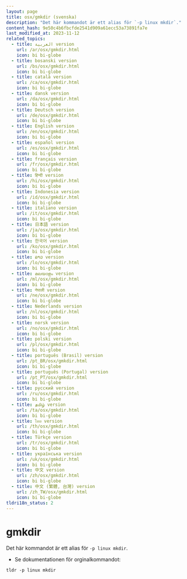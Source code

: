 ```yaml
---
layout: page
title: osx/gmkdir (svenska)
description: "Det här kommandot är ett alias för `-p linux mkdir`."
content_hash: 9e50c4b6fbcfde2541d909a61ecc53a73891fa7e
last_modified_at: 2023-11-12
related_topics:
  - title: العربية version
    url: /ar/osx/gmkdir.html
    icon: bi bi-globe
  - title: bosanski version
    url: /bs/osx/gmkdir.html
    icon: bi bi-globe
  - title: català version
    url: /ca/osx/gmkdir.html
    icon: bi bi-globe
  - title: dansk version
    url: /da/osx/gmkdir.html
    icon: bi bi-globe
  - title: Deutsch version
    url: /de/osx/gmkdir.html
    icon: bi bi-globe
  - title: English version
    url: /en/osx/gmkdir.html
    icon: bi bi-globe
  - title: español version
    url: /es/osx/gmkdir.html
    icon: bi bi-globe
  - title: français version
    url: /fr/osx/gmkdir.html
    icon: bi bi-globe
  - title: हिन्दी version
    url: /hi/osx/gmkdir.html
    icon: bi bi-globe
  - title: Indonesia version
    url: /id/osx/gmkdir.html
    icon: bi bi-globe
  - title: italiano version
    url: /it/osx/gmkdir.html
    icon: bi bi-globe
  - title: 日本語 version
    url: /ja/osx/gmkdir.html
    icon: bi bi-globe
  - title: 한국어 version
    url: /ko/osx/gmkdir.html
    icon: bi bi-globe
  - title: ລາວ version
    url: /lo/osx/gmkdir.html
    icon: bi bi-globe
  - title: മലയാളം version
    url: /ml/osx/gmkdir.html
    icon: bi bi-globe
  - title: नेपाली version
    url: /ne/osx/gmkdir.html
    icon: bi bi-globe
  - title: Nederlands version
    url: /nl/osx/gmkdir.html
    icon: bi bi-globe
  - title: norsk version
    url: /no/osx/gmkdir.html
    icon: bi bi-globe
  - title: polski version
    url: /pl/osx/gmkdir.html
    icon: bi bi-globe
  - title: português (Brasil) version
    url: /pt_BR/osx/gmkdir.html
    icon: bi bi-globe
  - title: português (Portugal) version
    url: /pt_PT/osx/gmkdir.html
    icon: bi bi-globe
  - title: русский version
    url: /ru/osx/gmkdir.html
    icon: bi bi-globe
  - title: தமிழ் version
    url: /ta/osx/gmkdir.html
    icon: bi bi-globe
  - title: ไทย version
    url: /th/osx/gmkdir.html
    icon: bi bi-globe
  - title: Türkçe version
    url: /tr/osx/gmkdir.html
    icon: bi bi-globe
  - title: українська version
    url: /uk/osx/gmkdir.html
    icon: bi bi-globe
  - title: 中文 version
    url: /zh/osx/gmkdir.html
    icon: bi bi-globe
  - title: 中文 (繁體, 台灣) version
    url: /zh_TW/osx/gmkdir.html
    icon: bi bi-globe
tldri18n_status: 2
---
```

# gmkdir

Det här kommandot är ett alias för `-p linux mkdir`.

- Se dokumentationen för orginalkommandot:

`tldr -p linux mkdir`
